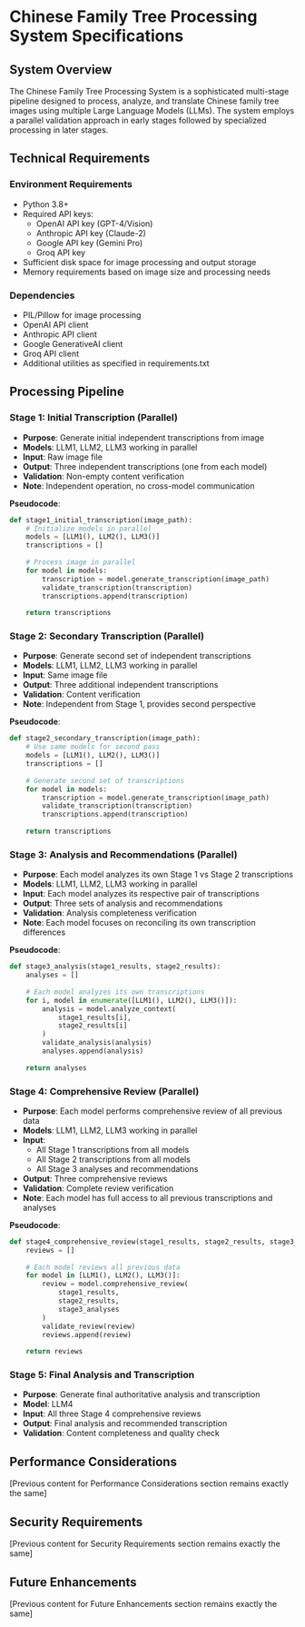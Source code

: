 # Chinese Family Tree Processing System Specifications

## System Overview

The Chinese Family Tree Processing System is a sophisticated multi-stage pipeline designed to process, analyze, and translate Chinese family tree images using multiple Large Language Models (LLMs). The system employs a parallel validation approach in early stages followed by specialized processing in later stages.

## Technical Requirements

### Environment Requirements
- Python 3.8+
- Required API keys:
  - OpenAI API key (GPT-4/Vision)
  - Anthropic API key (Claude-2)
  - Google API key (Gemini Pro)
  - Groq API key
- Sufficient disk space for image processing and output storage
- Memory requirements based on image size and processing needs

### Dependencies
- PIL/Pillow for image processing
- OpenAI API client
- Anthropic API client
- Google GenerativeAI client
- Groq API client
- Additional utilities as specified in requirements.txt

## Processing Pipeline

### Stage 1: Initial Transcription (Parallel)
- **Purpose**: Generate initial independent transcriptions from image
- **Models**: LLM1, LLM2, LLM3 working in parallel
- **Input**: Raw image file
- **Output**: Three independent transcriptions (one from each model)
- **Validation**: Non-empty content verification
- **Note**: Independent operation, no cross-model communication

**Pseudocode**:
```python
def stage1_initial_transcription(image_path):
    # Initialize models in parallel
    models = [LLM1(), LLM2(), LLM3()]
    transcriptions = []
    
    # Process image in parallel
    for model in models:
        transcription = model.generate_transcription(image_path)
        validate_transcription(transcription)
        transcriptions.append(transcription)
    
    return transcriptions
```

### Stage 2: Secondary Transcription (Parallel)
- **Purpose**: Generate second set of independent transcriptions
- **Models**: LLM1, LLM2, LLM3 working in parallel
- **Input**: Same image file
- **Output**: Three additional independent transcriptions
- **Validation**: Content verification
- **Note**: Independent from Stage 1, provides second perspective

**Pseudocode**:
```python
def stage2_secondary_transcription(image_path):
    # Use same models for second pass
    models = [LLM1(), LLM2(), LLM3()]
    transcriptions = []
    
    # Generate second set of transcriptions
    for model in models:
        transcription = model.generate_transcription(image_path)
        validate_transcription(transcription)
        transcriptions.append(transcription)
    
    return transcriptions
```

### Stage 3: Analysis and Recommendations (Parallel)
- **Purpose**: Each model analyzes its own Stage 1 vs Stage 2 transcriptions
- **Models**: LLM1, LLM2, LLM3 working in parallel
- **Input**: Each model analyzes its respective pair of transcriptions
- **Output**: Three sets of analysis and recommendations
- **Validation**: Analysis completeness verification
- **Note**: Each model focuses on reconciling its own transcription differences

**Pseudocode**:
```python
def stage3_analysis(stage1_results, stage2_results):
    analyses = []
    
    # Each model analyzes its own transcriptions
    for i, model in enumerate([LLM1(), LLM2(), LLM3()]):
        analysis = model.analyze_context(
            stage1_results[i],
            stage2_results[i]
        )
        validate_analysis(analysis)
        analyses.append(analysis)
    
    return analyses
```

### Stage 4: Comprehensive Review (Parallel)
- **Purpose**: Each model performs comprehensive review of all previous data
- **Models**: LLM1, LLM2, LLM3 working in parallel
- **Input**: 
  * All Stage 1 transcriptions from all models
  * All Stage 2 transcriptions from all models
  * All Stage 3 analyses and recommendations
- **Output**: Three comprehensive reviews
- **Validation**: Complete review verification
- **Note**: Each model has full access to all previous transcriptions and analyses

**Pseudocode**:
```python
def stage4_comprehensive_review(stage1_results, stage2_results, stage3_analyses):
    reviews = []
    
    # Each model reviews all previous data
    for model in [LLM1(), LLM2(), LLM3()]:
        review = model.comprehensive_review(
            stage1_results,
            stage2_results,
            stage3_analyses
        )
        validate_review(review)
        reviews.append(review)
    
    return reviews
```

### Stage 5: Final Analysis and Transcription
- **Purpose**: Generate final authoritative analysis and transcription
- **Model**: LLM4
- **Input**: All three Stage 4 comprehensive reviews
- **Output**: Final analysis and recommended transcription
- **Validation**: Content completeness and quality check
## Performance Considerations

[Previous content for Performance Considerations section remains exactly the same]

## Security Requirements

[Previous content for Security Requirements section remains exactly the same]

## Future Enhancements

[Previous content for Future Enhancements section remains exactly the same]
